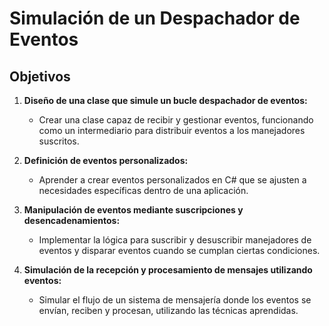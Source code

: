 # Simulación de un Despachador de Eventos

##  Objetivos

1. **Diseño de una clase que simule un bucle despachador de eventos:**
   - Crear una clase capaz de recibir y gestionar eventos, funcionando como un intermediario para distribuir eventos a los manejadores suscritos.

2. **Definición de eventos personalizados:**
   - Aprender a crear eventos personalizados en C# que se ajusten a necesidades específicas dentro de una aplicación.

3. **Manipulación de eventos mediante suscripciones y desencadenamientos:**
   - Implementar la lógica para suscribir y desuscribir manejadores de eventos y disparar eventos cuando se cumplan ciertas condiciones.

4. **Simulación de la recepción y procesamiento de mensajes utilizando eventos:**
   - Simular el flujo de un sistema de mensajería donde los eventos se envían, reciben y procesan, utilizando las técnicas aprendidas.
